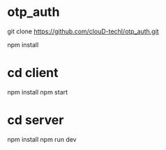 # otp_auth

git clone https://github.com/clouD-techI/otp_auth.git

npm install

# cd client
npm install
npm start

# cd server
npm install
npm run dev

